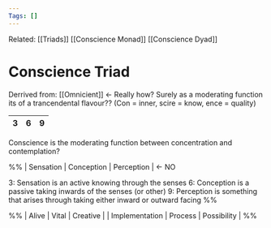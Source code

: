 ```yaml
---
Tags: []
---
```

Related: [[Triads]] [[Conscience Monad]] [[Conscience Dyad]]
# Conscience Triad
Derrived from: [[Omnicient]] <- Really how? Surely as a moderating function its of a trancendental flavour??
(Con = inner, scire = know, ence = quality)

| 3 | 6 | 9 |
|---|---|---|


Conscience is the moderating function between concentration and contemplation? 


%% 
| Sensation | Conception | Perception | <- NO

3: Sensation is an active knowing through the senses
6: Conception is a passive taking inwards of the senses (or other)
9: Perception is something that arises through taking either inward or outward facing
%%

%%
| Alive | Vital | Creative |
| Implementation | Process | Possibility |
%%